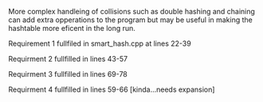 More complex handleing of collisions such as double hashing and chaining can add extra opperations to the program but may be useful in making the hashtable
more eficent in the long run.

Requirement 1 fullfiled in smart_hash.cpp at lines 22-39

Requirment 2 fullfilled in lines 43-57

Requirment 3 fullfilled in lines 69-78

Requirment 4 fullfilled in lines 59-66 [kinda...needs expansion]
